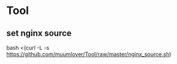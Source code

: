 # Tool

## set nginx source
bash <(curl -L -s https://github.com/muumlover/Tool/raw/master/nginx_source.sh)
